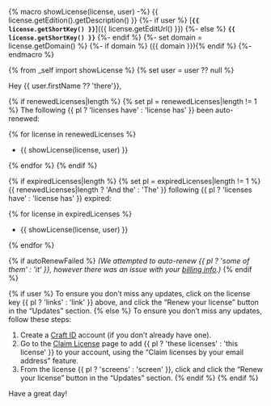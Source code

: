 {% macro showLicense(license, user) -%}
    {{ license.getEdition().getDescription() }}
    {%- if user %} [**`{{ license.getShortKey() }}`**]({{ license.getEditUrl() }})
    {%- else %} **`{{ license.getShortKey() }}`**
    {%- endif %}
    {%- set domain = license.getDomain() %}
    {%- if domain %} ({{ domain }}){% endif %}
{%- endmacro %}

{% from _self import showLicense %}
{% set user = user ?? null %}

Hey {{ user.firstName ?? 'there'}},

{% if renewedLicenses|length %}
{% set pl = renewedLicenses|length != 1 %}
The following {{ pl ? 'licenses have' : 'license has' }} been auto-renewed:

{% for license in renewedLicenses %}
- {{ showLicense(license, user) }}

{% endfor %}
{% endif %}

{% if expiredLicenses|length %}
{% set pl = expiredLicenses|length != 1 %}
{{ renewedLicenses|length ? 'And the' : 'The' }} following {{ pl ? 'licenses have' : 'license has' }} expired:

{% for license in expiredLicenses %}
- {{ showLicense(license, user) }}

{% endfor %}

{% if autoRenewFailed %}
_(We attempted to auto-renew {{ pl ? 'some of them' : 'it' }}, however there was an issue with your [billing info](https://id.craftcms.com/account/billing).)_
{% endif %}

{% if user %}
To ensure you don’t miss any updates, click on the license key {{ pl ? 'links' : 'link' }} above, and click the “Renew your license” button in the “Updates” section.
{% else %}
To ensure you don’t miss any updates, follow these steps:

1. Create a [Craft ID](https://id.craftcms.com) account (if you don’t already have one).
2. Go to the [Claim License](https://id.craftcms.com/licenses/claim) page to add {{ pl ? 'these licenses' : 'this license' }} to your account, using the “Claim licenses by your email address” feature.
3. From the license {{ pl ? 'screens' : 'screen' }}, click  and click the “Renew your license” button in the “Updates” section.
{% endif %}
{% endif %}

Have a great day!
